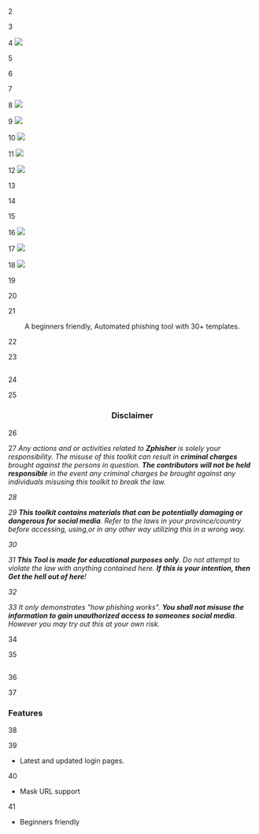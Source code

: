 <!-- Zphisher -->


2



3
<p align="center">


4
  <img src=".imgs/logo.png">


5
</p>


6



7
<p align="center">


8
  <img src="https://img.shields.io/badge/Version-2.2-green?style=for-the-badge">


9
  <img src="https://img.shields.io/github/license/htr-tech/zphisher?style=for-the-badge">


10
  <img src="https://img.shields.io/github/stars/htr-tech/zphisher?style=for-the-badge">


11
  <img src="https://img.shields.io/github/issues/htr-tech/zphisher?color=red&style=for-the-badge">


12
  <img src="https://img.shields.io/github/forks/htr-tech/zphisher?color=teal&style=for-the-badge">


13
</p>


14



15
<p align="center">


16
  <img src="https://img.shields.io/badge/Author-HTR--Tech-cyan?style=flat-square">


17
  <img src="https://img.shields.io/badge/Open%20Source-Yes-cyan?style=flat-square">


18
  <img src="https://img.shields.io/badge/Written%20In-Bash-cyan?style=flat-square">


19
</p>


20



21
<p align="center">A beginners friendly, Automated phishing tool with 30+ templates.</p>


22



23
##


24



25
<h3><p align="center">Disclaimer</p></h3>


26



27
<i>Any actions and or activities related to <b>Zphisher</b> is solely your responsibility. The misuse of this toolkit can result in <b>criminal charges</b> brought against the persons in question. <b>The contributors will not be held responsible</b> in the event any criminal charges be brought against any individuals misusing this toolkit to break the law.


28



29
<b>This toolkit contains materials that can be potentially damaging or dangerous for social media</b>. Refer to the laws in your province/country before accessing, using,or in any other way utilizing this in a wrong way.


30



31
<b>This Tool is made for educational purposes only</b>. Do not attempt to violate the law with anything contained here. <b>If this is your intention, then Get the hell out of here</b>!


32



33
It only demonstrates "how phishing works". <b>You shall not misuse the information to gain unauthorized access to someones social media</b>. However you may try out this at your own risk.</i>


34



35
##


36



37
### Features


38



39
- Latest and updated login pages.


40
- Mask URL support 


41
- Beginners friendly
